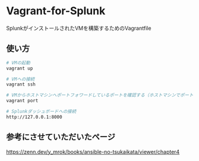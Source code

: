 # Vagrant-for-Splunk
SplunkがインストールされたVMを構築するためのVagrantfile

## 使い方
```bash
# VMの起動
vagrant up

# VMへの接続
vagrant ssh

# VMからホストマシンへポートフォワードしているポートを確認する（ホストマシンでポート番号8000が既に使われていた時は、異なるポートが割り当てられる）
vagrant port

# Splunkダッシュボードへの接続
http://127.0.0.1:8000
```

## 参考にさせていただいたページ
https://zenn.dev/y_mrok/books/ansible-no-tsukaikata/viewer/chapter4